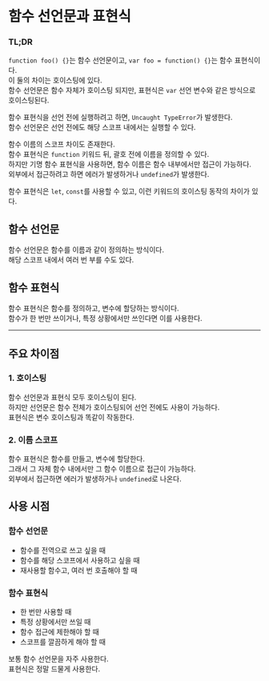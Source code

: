 # 함수 선언문과 표현식

### TL;DR

`function foo() {}`는 함수 선언문이고, `var foo = function() {}`는 함수 표현식이다. <br />
이 둘의 차이는 호이스팅에 있다. <br />
함수 선언문은 함수 자체가 호이스팅 되지만, 표현식은 `var` 선언 변수와 같은 방식으로 호이스팅된다.

함수 표현식을 선언 전에 실행하려고 하면, `Uncaught TypeError`가 발생한다. <br />
함수 선언문은 선언 전에도 해당 스코프 내에서는 실행할 수 있다.

함수 이름의 스코프 차이도 존재한다. <br />
함수 표현식은 `function` 키워드 뒤, 괄호 전에 이름을 정의할 수 있다. <br />
하지만 기명 함수 표현식을 사용하면, 함수 이름은 함수 내부에서만 접근이 가능하다. <br />
외부에서 접근하려고 하면 에러가 발생하거나 `undefined`가 발생한다.

함수 표현식은 `let`, `const`를 사용할 수 있고, 이런 키워드의 호이스팅 동작의 차이가 있다.

## 함수 선언문

함수 선언문은 함수를 이름과 같이 정의하는 방식이다. <br />
해당 스코프 내에서 여러 번 부를 수도 있다.

## 함수 표현식

함수 표현식은 함수를 정의하고, 변수에 할당하는 방식이다. <br />
함수가 한 번만 쓰이거나, 특정 상황에서만 쓰인다면 이를 사용한다.

---

## 주요 차이점

### 1. 호이스팅

함수 선언문과 표현식 모두 호이스팅이 된다. <br />
하지만 선언문은 함수 전체가 호이스팅되어 선언 전에도 사용이 가능하다. <br />
표현식은 변수 호이스팅과 똑같이 작동한다.

### 2. 이름 스코프

함수 표현식은 함수를 만들고, 변수에 할당한다. <br />
그래서 그 자체 함수 내에서만 그 함수 이름으로 접근이 가능하다. <br />
외부에서 접근하면 에러가 발생하거나 `undefined`로 나온다.

## 사용 시점

### 함수 선언문

- 함수를 전역으로 쓰고 싶을 때 <br />
- 함수를 해당 스코프에서 사용하고 싶을 때 <br />
- 재사용할 함수고, 여러 번 호출해야 할 때

### 함수 표현식

- 한 번만 사용할 때 <br />
- 특정 상황에서만 쓰일 때 <br />
- 함수 접근에 제한해야 할 때 <br />
- 스코프를 깔끔하게 해야 할 때

보통 함수 선언문을 자주 사용한다. <br />
표현식은 정말 드물게 사용한다.
